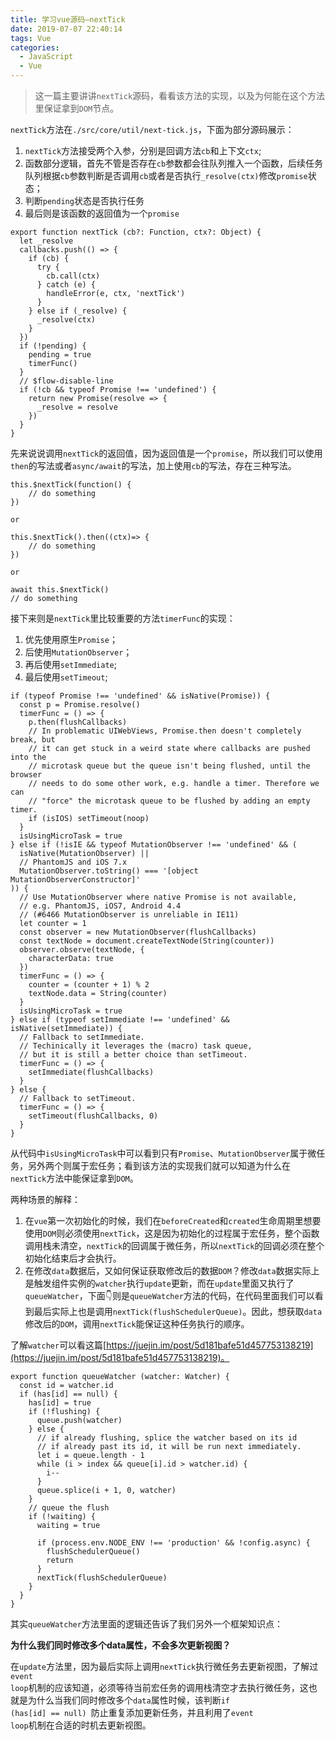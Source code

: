 ```yaml
---
title: 学习vue源码—nextTick
date: 2019-07-07 22:40:14
tags: Vue
categories:
  - JavaScript
  - Vue
---
```

> 这一篇主要讲讲<code>nextTick</code>源码，看看该方法的实现，以及为何能在这个方法里保证拿到<code>DOM</code>节点。

<code>nextTick</code>方法在<code>./src/core/util/next-tick.js</code>，下面为部分源码展示：

1. <code>nextTick</code>方法接受两个入参，分别是回调方法<code>cb</code>和上下文<code>ctx</code>;
2. 函数部分逻辑，首先不管是否存在<code>cb</code>参数都会往队列推入一个函数，后续任务队列根据<code>cb</code>参数判断是否调用<code>cb</code>或者是否执行<code>_resolve(ctx)</code>修改<code>promise</code>状态；
3. 判断<code>pending</code>状态是否执行任务
4. 最后则是该函数的返回值为一个<code>promise</code>


```
export function nextTick (cb?: Function, ctx?: Object) {
  let _resolve
  callbacks.push(() => {
    if (cb) {
      try {
        cb.call(ctx)
      } catch (e) {
        handleError(e, ctx, 'nextTick')
      }
    } else if (_resolve) {
      _resolve(ctx)
    }
  })
  if (!pending) {
    pending = true
    timerFunc()
  }
  // $flow-disable-line
  if (!cb && typeof Promise !== 'undefined') {
    return new Promise(resolve => {
      _resolve = resolve
    })
  }
}
```

先来说说调用<code>nextTick</code>的返回值，因为返回值是一个<code>promise</code>，所以我们可以使用<code>then</code>的写法或者<code>async/await</code>的写法，加上使用<code>cb</code>的写法，存在三种写法。


```
this.$nextTick(function() {
    // do something
})

or

this.$nextTick().then((ctx)=> {
    // do something
})

or

await this.$nextTick()
// do something
```

接下来则是<code>nextTick</code>里比较重要的方法<code>timerFunc</code>的实现：

1. 优先使用原生<code>Promise</code>；
2. 后使用<code>MutationObserver</code>；
3. 再后使用<code>setImmediate</code>;
4. 最后使用<code>setTimeout</code>;

```
if (typeof Promise !== 'undefined' && isNative(Promise)) {
  const p = Promise.resolve()
  timerFunc = () => {
    p.then(flushCallbacks)
    // In problematic UIWebViews, Promise.then doesn't completely break, but
    // it can get stuck in a weird state where callbacks are pushed into the
    // microtask queue but the queue isn't being flushed, until the browser
    // needs to do some other work, e.g. handle a timer. Therefore we can
    // "force" the microtask queue to be flushed by adding an empty timer.
    if (isIOS) setTimeout(noop)
  }
  isUsingMicroTask = true
} else if (!isIE && typeof MutationObserver !== 'undefined' && (
  isNative(MutationObserver) ||
  // PhantomJS and iOS 7.x
  MutationObserver.toString() === '[object MutationObserverConstructor]'
)) {
  // Use MutationObserver where native Promise is not available,
  // e.g. PhantomJS, iOS7, Android 4.4
  // (#6466 MutationObserver is unreliable in IE11)
  let counter = 1
  const observer = new MutationObserver(flushCallbacks)
  const textNode = document.createTextNode(String(counter))
  observer.observe(textNode, {
    characterData: true
  })
  timerFunc = () => {
    counter = (counter + 1) % 2
    textNode.data = String(counter)
  }
  isUsingMicroTask = true
} else if (typeof setImmediate !== 'undefined' && isNative(setImmediate)) {
  // Fallback to setImmediate.
  // Techinically it leverages the (macro) task queue,
  // but it is still a better choice than setTimeout.
  timerFunc = () => {
    setImmediate(flushCallbacks)
  }
} else {
  // Fallback to setTimeout.
  timerFunc = () => {
    setTimeout(flushCallbacks, 0)
  }
}
```

从代码中<code>isUsingMicroTask</code>中可以看到只有<code>Promise</code>、<code>MutationObserver</code>属于微任务，另外两个则属于宏任务；看到该方法的实现我们就可以知道为什么在<code>nextTick</code>方法中能保证拿到<code>DOM</code>。

两种场景的解释：

1. 在<code>vue</code>第一次初始化的时候，我们在<code>beforeCreated</code>和<code>created</code>生命周期里想要使用<code>DOM</code>则必须使用<code>nextTick</code>，这是因为初始化的过程属于宏任务，整个函数调用栈未清空，<code>nextTick</code>的回调属于微任务，所以<code>nextTick</code>的回调必须在整个初始化结束后才会执行。
2. 在修改<code>data</code>数据后，又如何保证获取修改后的数据<code>DOM</code>？修改<code>data</code>数据实际上是触发组件实例的<code>watcher</code>执行<code>update</code>更新，而在<code>update</code>里面又执行了<code>queueWatcher</code>，下面👇则是<code>queueWatcher</code>方法的代码，在代码里面我们可以看到最后实际上也是调用<code>nextTick(flushSchedulerQueue)</code>。因此，想获取<code>data</code>修改后的<code>DOM</code>，调用<code>nextTick</code>能保证这种任务执行的顺序。

了解<code>watcher</code>可以看这篇[https://juejin.im/post/5d181bafe51d457753138219](https://juejin.im/post/5d181bafe51d457753138219)。

```
export function queueWatcher (watcher: Watcher) {
  const id = watcher.id
  if (has[id] == null) {
    has[id] = true
    if (!flushing) {
      queue.push(watcher)
    } else {
      // if already flushing, splice the watcher based on its id
      // if already past its id, it will be run next immediately.
      let i = queue.length - 1
      while (i > index && queue[i].id > watcher.id) {
        i--
      }
      queue.splice(i + 1, 0, watcher)
    }
    // queue the flush
    if (!waiting) {
      waiting = true

      if (process.env.NODE_ENV !== 'production' && !config.async) {
        flushSchedulerQueue()
        return
      }
      nextTick(flushSchedulerQueue)
    }
  }
}
```

其实<code>queueWatcher</code>方法里面的逻辑还告诉了我们另外一个框架知识点：

**为什么我们同时修改多个data属性，不会多次更新视图？**

在<code>update</code>方法里，因为最后实际上调用<code>nextTick</code>执行微任务去更新视图，了解过<code>event loop</code>机制的应该知道，必须等待当前宏任务的调用栈清空才去执行微任务，这也就是为什么当我们同时修改多个<code>data</code>属性时候，该判断<code>if (has[id] == null) </code>防止重复添加更新任务，并且利用了<code>event loop</code>机制在合适的时机去更新视图。
